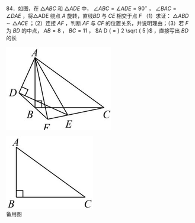 84．如图，在 $\triangle A B C$ 和 $\triangle A D E$ 中， $\angle A B C = \angle A D E = 9 0 ^ { \circ }$ ， $\angle B A C = \angle D A E$ ，将△ADE 绕点 $A$ 旋转，直线$B D$ 与 $C E$ 相交于点 $F$
（1）求证： $\triangle A B D \sim \triangle A C E$ ；（2）连接 $A F$ ，判断 $A F$ 与 $C F$ 的位置关系，并说明理由；（3）若 $F$ 为 $B D$ 的中点， $A B { = } 8$ ， $B C { = } 1 1$ ， $A D { = } 2 \sqrt { 5 }$ ，直接写出 $B D$ 的长

![](<../../qs_image_DB/专题1-2_一文吃透相似三角形12个模型·共14类题型（解析版）/96bda36b608a4c1572915334d9197ac35ddeb55fb6fe8dd58cafe9907bbc7c7d.jpg>)

![](<../../qs_image_DB/专题1-2_一文吃透相似三角形12个模型·共14类题型（解析版）/a32c3604e4be7b4808cdba52cdc27c0f35c65769ba2bc1b1e3b2e39242133682.jpg>)  
备用图
